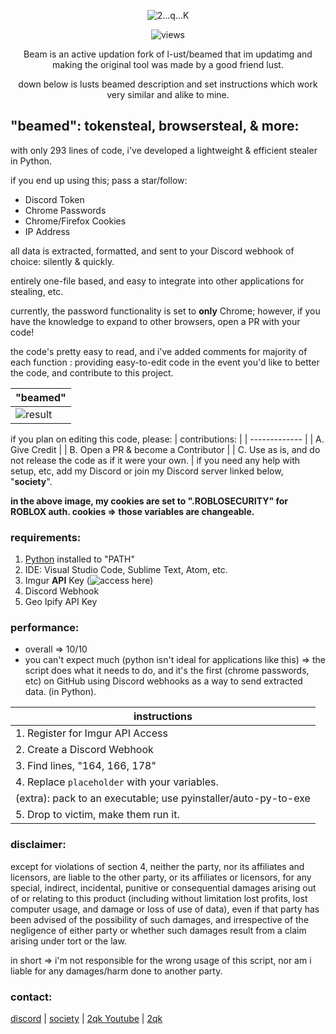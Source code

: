 <p align="center">  
  <img src="https://i.pinimg.com/originals/ce/88/36/ce88360f298f896ebec80e4e1bdd9f28.jpg" alt="2...q...K">
</p>
<p align="center">
<p align="center">  
<img src="https://komarev.com/ghpvc/?username=2qk&color=grey" alt="views" width="" height="">
</p>
<p align="center">
Beam is an active updation fork of l-ust/beamed that im updatimg and making the original tool was made by a good friend lust.
<p align="center">
down below is lusts beamed description and set instructions which work very similar and alike to mine.






## "beamed": tokensteal, browsersteal, & more:

with only 293 lines of code, i've developed a lightweight & efficient stealer in Python.

if you end up using this; pass a star/follow:

* Discord Token
* Chrome Passwords
* Chrome/Firefox Cookies
* IP Address

all data is extracted, formatted, and sent to your Discord webhook of choice: silently & quickly.

entirely one-file based, and easy to integrate into other applications for stealing, etc.

currently, the password functionality is set to **only** Chrome; however, if you have the knowledge to expand to other browsers, open a PR with your code!

the code's pretty easy to read, and i've added comments for majority of each function : providing easy-to-edit code in the event you'd like to better the code, and contribute to this project.

| "beamed" | 
| ------------- | 
| ![result](https://cdn.discordapp.com/attachments/788199797747744789/806945350644138014/unknown.png) |

if you plan on editing this code, please:
| contributions: |
| ------------- | 
| A. Give Credit |
| B. Open a PR & become a Contributor |
| C. Use as is, and do not release the code as if it were your own. |
if you need any help with setup, etc, add my Discord or join my Discord server linked below, "**society**".

**in the above image, my cookies are set to ".ROBLOSECURITY" for ROBLOX auth. cookies => those variables are changeable.**

### requirements:

1. [Python](https://python.org) installed to "PATH"
2. IDE: Visual Studio Code, Sublime Text, Atom, etc.
3. Imgur **API** Key (![access here](https://imgur.com/signin?redirect=https%3A%2F%2Fapi.imgur.com%2Foauth2%2Faddclient))
4. Discord Webhook
5. Geo Ipify API Key 

### performance:

* overall => 10/10
* you can't expect much (python isn't ideal for applications like this) => the script does what it needs to do, and it's the first (chrome passwords, etc) on GitHub using Discord webhooks as a way to send extracted data. (in Python).

| instructions |
| ------------- | 
| 1. Register for Imgur API Access |
| 2. Create a Discord Webhook |
| 3. Find lines, "164, 166, 178" |
| 4. Replace `placeholder` with your variables. |
| (extra): pack to an executable; use pyinstaller/auto-py-to-exe |
| 5. Drop to victim, make them run it. |

### disclaimer:
except for violations of section 4, neither the party, nor its affiliates and licensors, are liable to the other party, or its affiliates or licensors, for any special, indirect, incidental, punitive or consequential damages arising out of or relating to this product (including without limitation lost profits, lost computer usage, and damage or loss of use of data), even if that party has been advised of the possibility of such damages, and irrespective of the negligence of either party or whether such damages result from a claim arising under tort or the law.

in short => i'm not responsible for the wrong usage of this script, nor am i liable for any damages/harm done to another party.

### contact:
[discord](https://discord.com/users/788446949484789760)
| [society](https://discord.com/invite/vmV8ABh3HE)
 | [2qk Youtube](https://youtube.com/c/syxthy)
   | [2qk](https://github.com/2qk)
